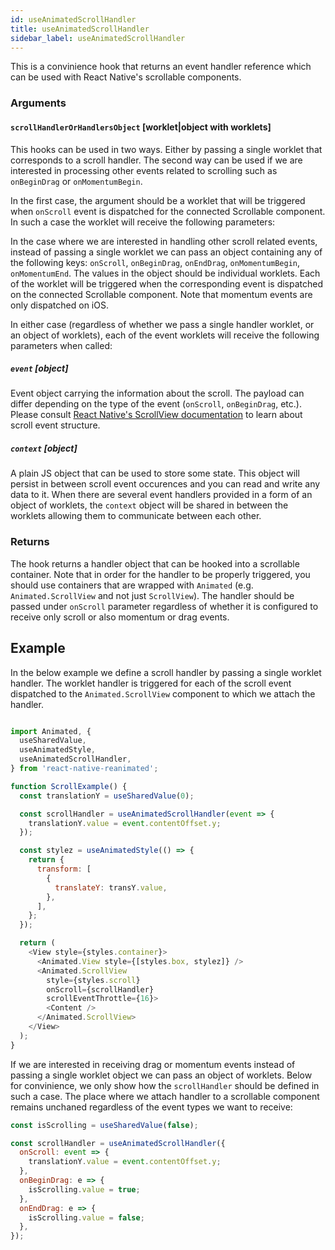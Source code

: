```yaml
---
id: useAnimatedScrollHandler
title: useAnimatedScrollHandler
sidebar_label: useAnimatedScrollHandler
---
```


This is a convinience hook that returns an event handler reference which can be used with React Native's scrollable components.

### Arguments

#### `scrollHandlerOrHandlersObject` [worklet|object with worklets]

This hooks can be used in two ways.
Either by passing a single worklet that corresponds to a scroll handler.
The second way can be used if we are interested in processing other events related to scrolling such as `onBeginDrag` or `onMomentumBegin`.

In the first case, the argument should be a worklet that will be triggered when `onScroll` event is dispatched for the connected Scrollable component.
In such a case the worklet will receive the following parameters:

In the case where we are interested in handling other scroll related events, instead of passing a single worklet we can pass an object containing any of the following keys: `onScroll`, `onBeginDrag`, `onEndDrag`, `onMomentumBegin`, `onMomentumEnd`.
The values in the object should be individual worklets.
Each of the worklet will be triggered when the corresponding event is dispatched on the connected Scrollable component.
Note that momentum events are only dispatched on iOS.

In either case (regardless of whether we pass a single handler worklet, or an object of worklets), each of the event worklets will receive the following parameters when called:
##### `event` [object]
Event object carrying the information about the scroll.
The payload can differ depending on the type of the event (`onScroll`, `onBeginDrag`, etc.).
Please consult [React Native's ScrollView documentation](https://reactnative.dev/docs/scrollview) to learn about scroll event structure.

##### `context` [object]
A plain JS object that can be used to store some state.
This object will persist in between scroll event occurences and you can read and write any data to it.
When there are several event handlers provided in a form of an object of worklets, the `context` object will be shared in between the worklets allowing them to communicate between each other.


### Returns

The hook returns a handler object that can be hooked into a scrollable container.
Note that in order for the handler to be properly triggered, you should use containers that are wrapped with `Animated` (e.g. `Animated.ScrollView` and not just `ScrollView`).
The handler should be passed under `onScroll` parameter regardless of whether it is configured to receive only scroll or also momentum or drag events.

## Example

In the below example we define a scroll handler by passing a single worklet handler.
The worklet handler is triggered for each of the scroll event dispatched to the `Animated.ScrollView` component to which we attach the handler.

```js {11-13,30}

import Animated, {
  useSharedValue,
  useAnimatedStyle,
  useAnimatedScrollHandler,
} from 'react-native-reanimated';

function ScrollExample() {
  const translationY = useSharedValue(0);

  const scrollHandler = useAnimatedScrollHandler(event => {
    translationY.value = event.contentOffset.y;
  });

  const stylez = useAnimatedStyle(() => {
    return {
      transform: [
        {
          translateY: transY.value,
        },
      ],
    };
  });

  return (
    <View style={styles.container}>
      <Animated.View style={[styles.box, stylez]} />
      <Animated.ScrollView
        style={styles.scroll}
        onScroll={scrollHandler}
        scrollEventThrottle={16}>
        <Content />
      </Animated.ScrollView>
    </View>
  );
}

```

If we are interested in receiving drag or momentum events instead of passing a single worklet object we can pass an object of worklets.
Below for convinience, we only show how the `scrollHandler` should be defined in such a case.
The place where we attach handler to a scrollable component remains unchaned regardless of the event types we want to receive:

```js
const isScrolling = useSharedValue(false);

const scrollHandler = useAnimatedScrollHandler({
  onScroll: event => {
    translationY.value = event.contentOffset.y;
  },
  onBeginDrag: e => {
    isScrolling.value = true;
  },
  onEndDrag: e => {
    isScrolling.value = false;
  },
});
```

